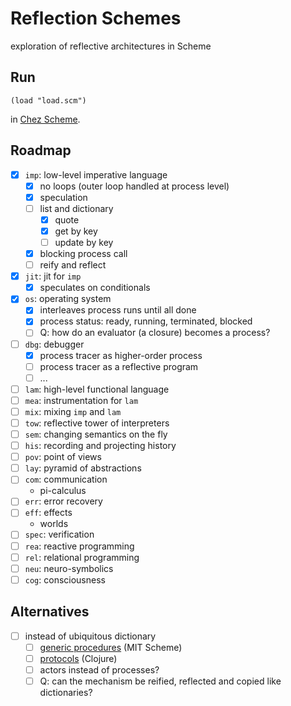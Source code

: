 # Reflection Schemes

exploration of reflective architectures in Scheme

## Run

`(load "load.scm")`

in [Chez Scheme](http://cisco.github.io/ChezScheme/).

## Roadmap

- [x] `imp`: low-level imperative language
  - [x] no loops (outer loop handled at process level)
  - [x] speculation
  - [ ] list and dictionary
    - [x] quote
    - [x] get by key
    - [ ] update by key
  - [x] blocking process call
  - [ ] reify and reflect
- [x] `jit`: jit for `imp`
  - [x] speculates on conditionals
- [x] `os`: operating system
  - [x] interleaves process runs until all done
  - [x] process status: ready, running, terminated, blocked
  - [ ] Q: how do an evaluator (a closure) becomes a process?
- [ ] `dbg`: debugger
  - [x] process tracer as higher-order process
  - [ ] process tracer as a reflective program
  - [ ] ...
- [ ] `lam`: high-level functional language
- [ ] `mea`: instrumentation for `lam`
- [ ] `mix`: mixing `imp` and `lam`
- [ ] `tow`: reflective tower of interpreters
- [ ] `sem`: changing semantics on the fly
- [ ] `his`: recording and projecting history
- [ ] `pov`: point of views
- [ ] `lay`: pyramid of abstractions
- [ ] `com`: communication
  - pi-calculus
- [ ] `err`: error recovery
- [ ] `eff`: effects
  - worlds
- [ ] `spec`: verification
- [ ] `rea`: reactive programming
- [ ] `rel`: relational programming
- [ ] `neu`: neuro-symbolics
- [ ] `cog`: consciousness

## Alternatives

- [ ] instead of ubiquitous dictionary
  - [ ] [generic procedures](https://www.gnu.org/software/mit-scheme/documentation/mit-scheme-sos/Generic-Procedures.html#Generic-Procedures) (MIT Scheme)
  - [ ] [protocols](https://clojure.org/reference/protocols) (Clojure)
  - [ ] actors instead of processes?
  - [ ] Q: can the mechanism be reified, reflected and copied like dictionaries?
